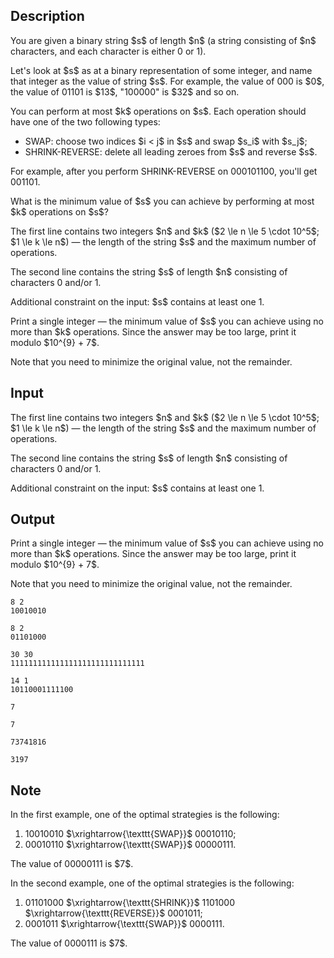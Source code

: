 ## Description

<div><p>You are given a binary string $s$ of length $n$ (a string consisting of $n$ characters, and each character is either <span class="tex-font-style-tt">0</span> or <span class="tex-font-style-tt">1</span>).</p><p>Let's look at $s$ as at a binary representation of some integer, and name that integer as the <span class="tex-font-style-it">value</span> of string $s$. For example, the value of <span class="tex-font-style-tt">000</span> is $0$, the value of <span class="tex-font-style-tt">01101</span> is $13$, "<span class="tex-font-style-tt">100000</span>" is $32$ and so on.</p><p>You can perform at most $k$ operations on $s$. Each operation should have one of the two following types: </p><ul> <li> <span class="tex-font-style-tt">SWAP</span>: choose two indices $i &lt; j$ in $s$ and swap $s_i$ with $s_j$; </li><li> <span class="tex-font-style-tt">SHRINK-REVERSE</span>: delete all leading zeroes from $s$ and reverse $s$. </li></ul> For example, after you perform <span class="tex-font-style-tt">SHRINK-REVERSE</span> on <span class="tex-font-style-tt">000101100</span>, you'll get <span class="tex-font-style-tt">001101</span>.<p>What is the minimum value of $s$ you can achieve by performing at most $k$ operations on $s$?</p></div><div class="input-specification"><p>The first line contains two integers $n$ and $k$ ($2 \le n \le 5 \cdot 10^5$; $1 \le k \le n$)&nbsp;— the length of the string $s$ and the maximum number of operations.</p><p>The second line contains the string $s$ of length $n$ consisting of characters <span class="tex-font-style-tt">0</span> and/or <span class="tex-font-style-tt">1</span>. </p><p>Additional constraint on the input: $s$ contains <span class="tex-font-style-bf">at least one</span> <span class="tex-font-style-tt">1</span>.</p></div><div class="output-specification"><p>Print a single integer&nbsp;— the minimum value of $s$ you can achieve using no more than $k$ operations. Since the answer may be too large, print it modulo $10^{9} + 7$.</p><p>Note that you need to minimize the original value, not the remainder.</p></div>

## Input

<p>The first line contains two integers $n$ and $k$ ($2 \le n \le 5 \cdot 10^5$; $1 \le k \le n$)&nbsp;— the length of the string $s$ and the maximum number of operations.</p><p>The second line contains the string $s$ of length $n$ consisting of characters <span class="tex-font-style-tt">0</span> and/or <span class="tex-font-style-tt">1</span>. </p><p>Additional constraint on the input: $s$ contains <span class="tex-font-style-bf">at least one</span> <span class="tex-font-style-tt">1</span>.</p>

## Output

<p>Print a single integer&nbsp;— the minimum value of $s$ you can achieve using no more than $k$ operations. Since the answer may be too large, print it modulo $10^{9} + 7$.</p><p>Note that you need to minimize the original value, not the remainder.</p>





```input1|
8 2
10010010
```




```input2|
8 2
01101000
```




```input3|
30 30
111111111111111111111111111111
```




```input4|
14 1
10110001111100
```




```output1
7
```




```output2
7
```




```output3
73741816
```




```output4
3197
```



## Note

<p>In the first example, one of the optimal strategies is the following: </p><ol> <li> <span class="tex-font-style-tt"><span class="tex-font-style-underline">1</span>0010<span class="tex-font-style-underline">0</span>10</span> $\xrightarrow{\texttt{SWAP}}$ <span class="tex-font-style-tt">00010110</span>; </li><li> <span class="tex-font-style-tt">000<span class="tex-font-style-underline">1</span>011<span class="tex-font-style-underline">0</span></span> $\xrightarrow{\texttt{SWAP}}$ <span class="tex-font-style-tt">00000111</span>. </li></ol> The value of <span class="tex-font-style-tt">00000111</span> is $7$.<p>In the second example, one of the optimal strategies is the following: </p><ol> <li> <span class="tex-font-style-tt">01101000</span> $\xrightarrow{\texttt{SHRINK}}$ <span class="tex-font-style-tt">1101000</span> $\xrightarrow{\texttt{REVERSE}}$ <span class="tex-font-style-tt">0001011</span>; </li><li> <span class="tex-font-style-tt">000<span class="tex-font-style-underline">10</span>11</span> $\xrightarrow{\texttt{SWAP}}$ <span class="tex-font-style-tt">0000111</span>. </li></ol> The value of <span class="tex-font-style-tt">0000111</span> is $7$.
